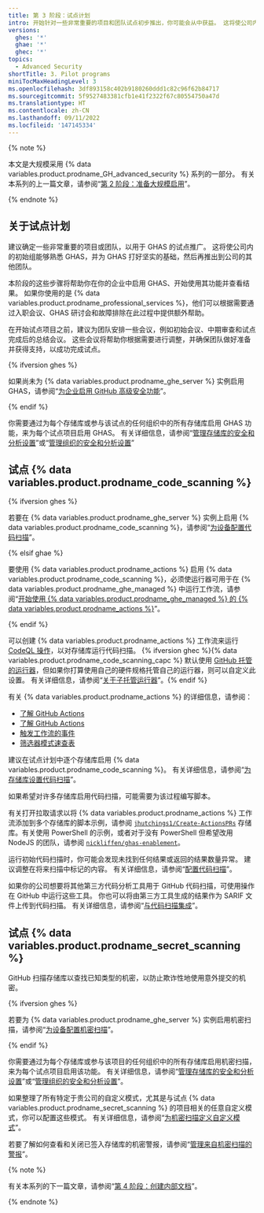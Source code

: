 ```yaml
---
title: 第 3 阶段：试点计划
intro: 开始针对一些非常重要的项目和团队试点初步推出，你可能会从中获益。 这将使公司内的初始组能够熟悉 GHAS，了解如何启用和配置 GHAS，并基于 GHAS 打好坚实的基础，然后再推出到公司的其他团队。
versions:
  ghes: '*'
  ghae: '*'
  ghec: '*'
topics:
  - Advanced Security
shortTitle: 3. Pilot programs
miniTocMaxHeadingLevel: 3
ms.openlocfilehash: 3df893158c402b9180260ddd1c82c96f62b84717
ms.sourcegitcommit: 5f9527483381cfb1e41f2322f67c80554750a47d
ms.translationtype: HT
ms.contentlocale: zh-CN
ms.lasthandoff: 09/11/2022
ms.locfileid: '147145334'
---
```

{% note %}

本文是大规模采用 {% data variables.product.prodname_GH_advanced_security %} 系列的一部分。 有关本系列的上一篇文章，请参阅“[第 2 阶段：准备大规模启用](/code-security/adopting-github-advanced-security-at-scale/phase-2-preparing-to-enable-at-scale)”。

{% endnote %}

## 关于试点计划

建议确定一些非常重要的项目或团队，以用于 GHAS 的试点推广。 这将使公司内的初始组能够熟悉 GHAS，并为 GHAS 打好坚实的基础，然后再推出到公司的其他团队。

本阶段的这些步骤将帮助你在你的企业中启用 GHAS、开始使用其功能并查看结果。 如果你使用的是 {% data variables.product.prodname_professional_services %}，他们可以根据需要通过入职会议、GHAS 研讨会和故障排除在此过程中提供额外帮助。

在开始试点项目之前，建议为团队安排一些会议，例如初始会议、中期审查和试点完成后的总结会议。 这些会议将帮助你根据需要进行调整，并确保团队做好准备并获得支持，以成功完成试点。

{% ifversion ghes %}

如果尚未为 {% data variables.product.prodname_ghe_server %} 实例启用 GHAS，请参阅“[为企业启用 GitHub 高级安全功能](/admin/advanced-security/enabling-github-advanced-security-for-your-enterprise)”。

{% endif %}

你需要通过为每个存储库或参与该试点的任何组织中的所有存储库启用 GHAS 功能，来为每个试点项目启用 GHAS。 有关详细信息，请参阅“[管理存储库的安全和分析设置](/repositories/managing-your-repositorys-settings-and-features/enabling-features-for-your-repository/managing-security-and-analysis-settings-for-your-repository)”或“[管理组织的安全和分析设置](/organizations/keeping-your-organization-secure/managing-security-and-analysis-settings-for-your-organization)”

## 试点 {% data variables.product.prodname_code_scanning %}

{% ifversion ghes %}

若要在 {% data variables.product.prodname_ghe_server %} 实例上启用 {% data variables.product.prodname_code_scanning %}，请参阅“[为设备配置代码扫描](/admin/advanced-security/configuring-code-scanning-for-your-appliance)”。

{% elsif ghae %}

要使用 {% data variables.product.prodname_actions %} 启用 {% data variables.product.prodname_code_scanning %}，必须使运行器可用于在 {% data variables.product.prodname_ghe_managed %} 中运行工作流，请参阅“[开始使用 {% data variables.product.prodname_ghe_managed %} 的 {% data variables.product.prodname_actions %}](/admin/github-actions/getting-started-with-github-actions-for-your-enterprise/getting-started-with-github-actions-for-github-ae)”。

{% endif %}

可以创建 {% data variables.product.prodname_actions %} 工作流来运行 [CodeQL 操作](https://github.com/github/codeql-action/)，以对存储库运行代码扫描。 {% ifversion ghec %}{% data variables.product.prodname_code_scanning_capc %} 默认使用 [GitHub 托管的运行器](/actions/using-github-hosted-runners/about-github-hosted-runners)，但如果你打算使用自己的硬件规格托管自己的运行器，则可以自定义此设置。 有关详细信息，请参阅“[关于子托管运行器](/actions/hosting-your-own-runners)”。{% endif %}

有关 {% data variables.product.prodname_actions %} 的详细信息，请参阅：
  - [了解 GitHub Actions](/actions/learn-github-actions)
  - [了解 GitHub Actions](/actions/learn-github-actions/understanding-github-actions)
  - [触发工作流的事件](/actions/learn-github-actions/events-that-trigger-workflows)
  - [筛选器模式速查表](/actions/learn-github-actions/workflow-syntax-for-github-actions#filter-pattern-cheat-sheet)

建议在试点计划中逐个存储库启用 {% data variables.product.prodname_code_scanning %}。 有关详细信息，请参阅“[为存储库设置代码扫描](/code-security/code-scanning/automatically-scanning-your-code-for-vulnerabilities-and-errors/setting-up-code-scanning-for-a-repository)”。

如果希望对许多存储库启用代码扫描，可能需要为该过程编写脚本。

有关打开拉取请求以将 {% data variables.product.prodname_actions %} 工作流添加到多个存储库的脚本示例，请参阅 [`jhutchings1/Create-ActionsPRs`](https://github.com/jhutchings1/Create-ActionsPRs) 存储库。有关使用 PowerShell 的示例，或者对于没有 PowerShell 但希望改用 NodeJS 的团队，请参阅 [`nickliffen/ghas-enablement`](https://github.com/NickLiffen/ghas-enablement)。

运行初始代码扫描时，你可能会发现未找到任何结果或返回的结果数量异常。 建议调整在将来扫描中标记的内容。 有关详细信息，请参阅“[配置代码扫描](/code-security/code-scanning/automatically-scanning-your-code-for-vulnerabilities-and-errors/configuring-code-scanning)”。

如果你的公司想要将其他第三方代码分析工具用于 GitHub 代码扫描，可使用操作在 GitHub 中运行这些工具。 你也可以将由第三方工具生成的结果作为 SARIF 文件上传到代码扫描。 有关详细信息，请参阅“[与代码扫描集成](/code-security/code-scanning/integrating-with-code-scanning)”。

## 试点 {% data variables.product.prodname_secret_scanning %}

GitHub 扫描存储库以查找已知类型的机密，以防止欺诈性地使用意外提交的机密。

{% ifversion ghes %}

若要为 {% data variables.product.prodname_ghe_server %} 实例启用机密扫描，请参阅“[为设备配置机密扫描](/admin/advanced-security/configuring-secret-scanning-for-your-appliance)”。

{% endif %}

你需要通过为每个存储库或参与该项目的任何组织中的所有存储库启用机密扫描，来为每个试点项目启用该功能。 有关详细信息，请参阅“[管理存储库的安全和分析设置](/repositories/managing-your-repositorys-settings-and-features/enabling-features-for-your-repository/managing-security-and-analysis-settings-for-your-repository)”或“[管理组织的安全和分析设置](/organizations/keeping-your-organization-secure/managing-security-and-analysis-settings-for-your-organization)”。

如果整理了所有特定于贵公司的自定义模式，尤其是与试点 {% data variables.product.prodname_secret_scanning %} 的项目相关的任意自定义模式，你可以配置这些模式。 有关详细信息，请参阅“[为机密扫描定义自定义模式](/code-security/secret-scanning/defining-custom-patterns-for-secret-scanning)”。

若要了解如何查看和关闭已签入存储库的机密警报，请参阅“[管理来自机密扫描的警报](/code-security/secret-scanning/managing-alerts-from-secret-scanning)”。

{% note %}

有关本系列的下一篇文章，请参阅“[第 4 阶段：创建内部文档](/code-security/adopting-github-advanced-security-at-scale/phase-4-create-internal-documentation)”。

{% endnote %}
